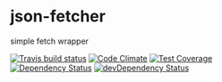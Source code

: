 # json-fetcher

simple fetch wrapper

[![Travis build status](http://img.shields.io/travis/raphaelameaume/json-fetcher.svg?style=flat)](https://travis-ci.org/raphaelameaume/json-fetcher)
[![Code Climate](https://codeclimate.com/github/raphaelameaume/json-fetcher/badges/gpa.svg)](https://codeclimate.com/github/raphaelameaume/json-fetcher)
[![Test Coverage](https://codeclimate.com/github/raphaelameaume/json-fetcher/badges/coverage.svg)](https://codeclimate.com/github/raphaelameaume/json-fetcher)
[![Dependency Status](https://david-dm.org/raphaelameaume/json-fetcher.svg)](https://david-dm.org/raphaelameaume/json-fetcher)
[![devDependency Status](https://david-dm.org/raphaelameaume/json-fetcher/dev-status.svg)](https://david-dm.org/raphaelameaume/json-fetcher#info=devDependencies)
